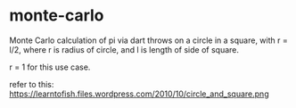 # monte-carlo

Monte Carlo calculation of pi via dart throws on a circle in a square, with r = l/2, where r is radius of circle, and l is length of side of square.

r = 1 for this use case.

refer to this: https://learntofish.files.wordpress.com/2010/10/circle_and_square.png
